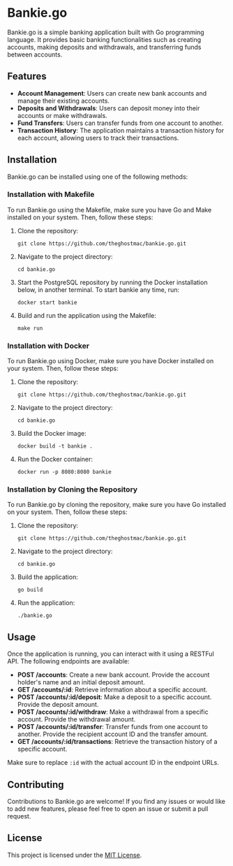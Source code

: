 # Bankie.go

Bankie.go is a simple banking application built with Go programming language. It provides basic banking functionalities such as creating accounts, making deposits and withdrawals, and transferring funds between accounts.

## Features

- **Account Management**: Users can create new bank accounts and manage their existing accounts.
- **Deposits and Withdrawals**: Users can deposit money into their accounts or make withdrawals.
- **Fund Transfers**: Users can transfer funds from one account to another.
- **Transaction History**: The application maintains a transaction history for each account, allowing users to track their transactions.

## Installation

Bankie.go can be installed using one of the following methods:

### Installation with Makefile

To run Bankie.go using the Makefile, make sure you have Go and Make installed on your system. Then, follow these steps:

1. Clone the repository:
   ```shell
   git clone https://github.com/theghostmac/bankie.go.git
   ```
2. Navigate to the project directory:
   ```shell
   cd bankie.go
   ```
3. Start the PostgreSQL repository by running the Docker installation below, in another terminal.
   To start bankie any time, run:
   ```shell
   docker start bankie
   ```
4. Build and run the application using the Makefile:
   ```shell
   make run
   ```

### Installation with Docker

To run Bankie.go using Docker, make sure you have Docker installed on your system. Then, follow these steps:

1. Clone the repository:
   ```shell
   git clone https://github.com/theghostmac/bankie.go.git
   ```
2. Navigate to the project directory:
   ```shell
   cd bankie.go
   ```
3. Build the Docker image:
   ```shell
   docker build -t bankie .
   ```
4. Run the Docker container:
   ```shell
   docker run -p 8080:8080 bankie
   ```

### Installation by Cloning the Repository

To run Bankie.go by cloning the repository, make sure you have Go installed on your system. Then, follow these steps:

1. Clone the repository:
   ```shell
   git clone https://github.com/theghostmac/bankie.go.git
   ```
2. Navigate to the project directory:
   ```shell
   cd bankie.go
   ```
3. Build the application:
   ```shell
   go build
   ```
4. Run the application:
   ```shell
   ./bankie.go
   ```

## Usage

Once the application is running, you can interact with it using a RESTFul API. The following endpoints are available:

- **POST /accounts**: Create a new bank account. Provide the account holder's name and an initial deposit amount.
- **GET /accounts/:id**: Retrieve information about a specific account.
- **POST /accounts/:id/deposit**: Make a deposit to a specific account. Provide the deposit amount.
- **POST /accounts/:id/withdraw**: Make a withdrawal from a specific account. Provide the withdrawal amount.
- **POST /accounts/:id/transfer**: Transfer funds from one account to another. Provide the recipient account ID and the transfer amount.
- **GET /accounts/:id/transactions**: Retrieve the transaction history of a specific account.

Make sure to replace `:id` with the actual account ID in the endpoint URLs.

## Contributing

Contributions to Bankie.go are welcome! If you find any issues or would like to add new features, please feel free to open an issue or submit a pull request.

## License

This project is licensed under the [MIT License](#).